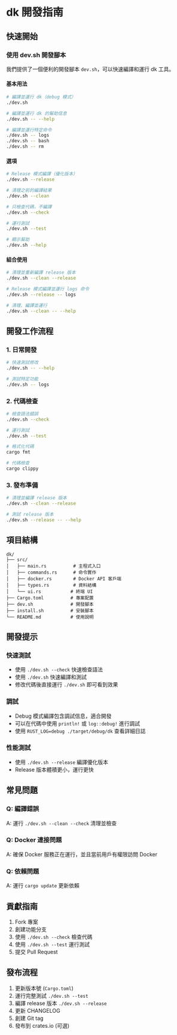 # dk 開發指南

## 快速開始

### 使用 dev.sh 開發腳本

我們提供了一個便利的開發腳本 `dev.sh`，可以快速編譯和運行 dk 工具。

#### 基本用法

```bash
# 編譯並運行 dk（debug 模式）
./dev.sh

# 編譯並運行 dk 的幫助信息
./dev.sh -- --help

# 編譯並運行特定命令
./dev.sh -- logs
./dev.sh -- bash
./dev.sh -- rm
```

#### 選項

```bash
# Release 模式編譯（優化版本）
./dev.sh --release

# 清理之前的編譯結果
./dev.sh --clean

# 只檢查代碼，不編譯
./dev.sh --check

# 運行測試
./dev.sh --test

# 顯示幫助
./dev.sh --help
```

#### 組合使用

```bash
# 清理並重新編譯 release 版本
./dev.sh --clean --release

# Release 模式編譯並運行 logs 命令
./dev.sh --release -- logs

# 清理、編譯並運行
./dev.sh --clean -- --help
```

## 開發工作流程

### 1. 日常開發
```bash
# 快速測試修改
./dev.sh -- --help

# 測試特定功能
./dev.sh -- logs
```

### 2. 代碼檢查
```bash
# 檢查語法錯誤
./dev.sh --check

# 運行測試
./dev.sh --test

# 格式化代碼
cargo fmt

# 代碼檢查
cargo clippy
```

### 3. 發布準備
```bash
# 清理並編譯 release 版本
./dev.sh --clean --release

# 測試 release 版本
./dev.sh --release -- --help
```

## 項目結構

```
dk/
├── src/
│   ├── main.rs          # 主程式入口
│   ├── commands.rs      # 命令實作
│   ├── docker.rs        # Docker API 客戶端
│   ├── types.rs         # 資料結構
│   └── ui.rs           # 終端 UI
├── Cargo.toml          # 專案配置
├── dev.sh              # 開發腳本
├── install.sh          # 安裝腳本
└── README.md           # 使用說明
```

## 開發提示

### 快速測試
- 使用 `./dev.sh --check` 快速檢查語法
- 使用 `./dev.sh` 快速編譯和測試
- 修改代碼後直接運行 `./dev.sh` 即可看到效果

### 調試
- Debug 模式編譯包含調試信息，適合開發
- 可以在代碼中使用 `println!` 或 `log::debug!` 進行調試
- 使用 `RUST_LOG=debug ./target/debug/dk` 查看詳細日誌

### 性能測試
- 使用 `./dev.sh --release` 編譯優化版本
- Release 版本體積更小，運行更快

## 常見問題

### Q: 編譯錯誤
A: 運行 `./dev.sh --clean --check` 清理並檢查

### Q: Docker 連接問題
A: 確保 Docker 服務正在運行，並且當前用戶有權限訪問 Docker

### Q: 依賴問題
A: 運行 `cargo update` 更新依賴

## 貢獻指南

1. Fork 專案
2. 創建功能分支
3. 使用 `./dev.sh --check` 檢查代碼
4. 使用 `./dev.sh --test` 運行測試
5. 提交 Pull Request

## 發布流程

1. 更新版本號 (`Cargo.toml`)
2. 運行完整測試 `./dev.sh --test`
3. 編譯 release 版本 `./dev.sh --release`
4. 更新 CHANGELOG
5. 創建 Git tag
6. 發布到 crates.io (可選)